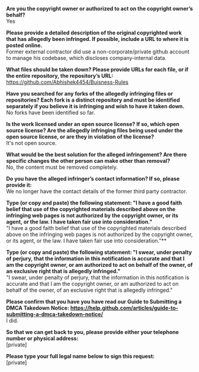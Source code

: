 **Are you the copyright owner or authorized to act on the copyright owner’s behalf?**  
Yes

**Please provide a detailed description of the original copyrighted work that has allegedly been infringed. If possible, include a URL to where it is posted online.**  
Former external contractor did use a non-corporate/private github account to manage his codebase, which discloses company-internal data.

**What files should be taken down? Please provide URLs for each file, or if the entire repository, the repository’s URL:**  
https://github.com/Abhishek4454/Buisness-Rules

**Have you searched for any forks of the allegedly infringing files or repositories? Each fork is a distinct repository and must be identified separately if you believe it is infringing and wish to have it taken down.**  
No forks have been identified so far.

**Is the work licensed under an open source license? If so, which open source license? Are the allegedly infringing files being used under the open source license, or are they in violation of the license?**  
It's not open source.

**What would be the best solution for the alleged infringement? Are there specific changes the other person can make other than removal?**  
No, the content must be removed completely.

**Do you have the alleged infringer’s contact information? If so, please provide it:**  
We no longer have the contact details of the former third party contractor.

**Type (or copy and paste) the following statement: "I have a good faith belief that use of the copyrighted materials described above on the infringing web pages is not authorized by the copyright owner, or its agent, or the law. I have taken fair use into consideration."**  
"I have a good faith belief that use of the copyrighted materials described above on the infringing web pages is not authorized by the copyright owner, or its agent, or the law. I have taken fair use into consideration."**

**Type (or copy and paste) the following statement: "I swear, under penalty of perjury, that the information in this notification is accurate and that I am the copyright owner, or am authorized to act on behalf of the owner, of an exclusive right that is allegedly infringed."**  
"I swear, under penalty of perjury, that the information in this notification is accurate and that I am the copyright owner, or am authorized to act on behalf of the owner, of an exclusive right that is allegedly infringed."

**Please confirm that you have you have read our Guide to Submitting a DMCA Takedown Notice: https://help.github.com/articles/guide-to-submitting-a-dmca-takedown-notice/**  
I did.

**So that we can get back to you, please provide either your telephone number or physical address:**  
[private]

**Please type your full legal name below to sign this request:**  
[private]
